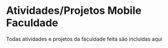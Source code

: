 # Atividades/Projetos Mobile Faculdade
 Todas atividades e projetos da faculdade feita são incluídas aqui
